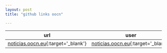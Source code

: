 ```yaml
---
layout: post
title: "github links oocn"

---
```


|url|user|repo|indirect|cname|
|:---:|:--:|:---:|:---:|:---:|
|[noticias.oocn.eu](http://noticias.oocn.eu){:target='_blank'}|[noticias.oocn.eu](http://xooiox.github.io){:target='_blank'}|[noticias.oocn.eu](https://github.com/xooiox/xooiox.github.io){:target='_blank'}|[noticias.oocn.eu](http://xooiox.github.io/){:target='_blank'}|[noticias.oocn.eu](https://github.com/xooiox/xooiox.github.io/blob/master/CNAME){:target='_blank'}|
